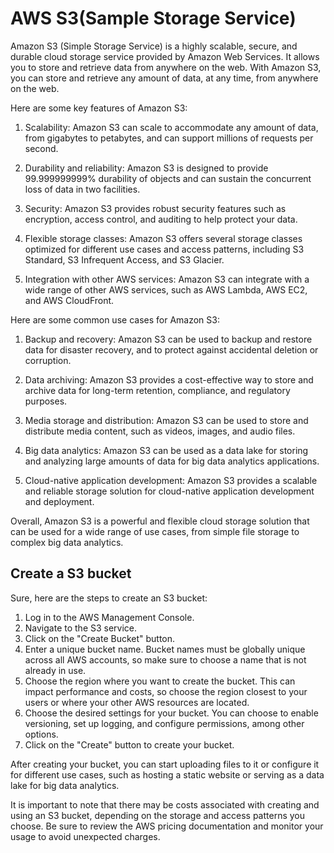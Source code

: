 # AWS S3(Sample Storage Service)

Amazon S3 (Simple Storage Service) is a highly scalable, secure, and durable cloud storage service provided by Amazon Web Services. It allows you to store and retrieve data from anywhere on the web. With Amazon S3, you can store and retrieve any amount of data, at any time, from anywhere on the web.

Here are some key features of Amazon S3:

1. Scalability: Amazon S3 can scale to accommodate any amount of data, from gigabytes to petabytes, and can support millions of requests per second.

2. Durability and reliability: Amazon S3 is designed to provide 99.999999999% durability of objects and can sustain the concurrent loss of data in two facilities.

3. Security: Amazon S3 provides robust security features such as encryption, access control, and auditing to help protect your data.

4. Flexible storage classes: Amazon S3 offers several storage classes optimized for different use cases and access patterns, including S3 Standard, S3 Infrequent Access, and S3 Glacier.

5. Integration with other AWS services: Amazon S3 can integrate with a wide range of other AWS services, such as AWS Lambda, AWS EC2, and AWS CloudFront.

Here are some common use cases for Amazon S3:

1. Backup and recovery: Amazon S3 can be used to backup and restore data for disaster recovery, and to protect against accidental deletion or corruption.

2. Data archiving: Amazon S3 provides a cost-effective way to store and archive data for long-term retention, compliance, and regulatory purposes.

3. Media storage and distribution: Amazon S3 can be used to store and distribute media content, such as videos, images, and audio files.

4. Big data analytics: Amazon S3 can be used as a data lake for storing and analyzing large amounts of data for big data analytics applications.

5. Cloud-native application development: Amazon S3 provides a scalable and reliable storage solution for cloud-native application development and deployment.

Overall, Amazon S3 is a powerful and flexible cloud storage solution that can be used for a wide range of use cases, from simple file storage to complex big data analytics.

## Create a S3 bucket

Sure, here are the steps to create an S3 bucket:

1. Log in to the AWS Management Console.
2. Navigate to the S3 service.
3. Click on the "Create Bucket" button.
4. Enter a unique bucket name. Bucket names must be globally unique across all AWS accounts, so make sure to choose a name that is not already in use.
5. Choose the region where you want to create the bucket. This can impact performance and costs, so choose the region closest to your users or where your other AWS resources are located.
6. Choose the desired settings for your bucket. You can choose to enable versioning, set up logging, and configure permissions, among other options.
7. Click on the "Create" button to create your bucket.

After creating your bucket, you can start uploading files to it or configure it for different use cases, such as hosting a static website or serving as a data lake for big data analytics.

It is important to note that there may be costs associated with creating and using an S3 bucket, depending on the storage and access patterns you choose. Be sure to review the AWS pricing documentation and monitor your usage to avoid unexpected charges.
